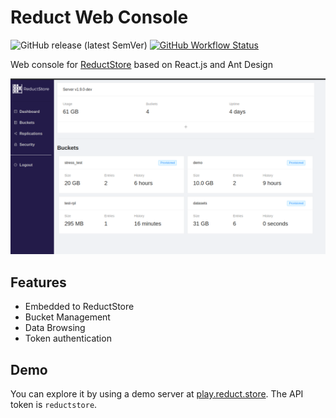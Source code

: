 # Reduct Web Console

![GitHub release (latest SemVer)](https://img.shields.io/github/v/release/reduct-storage/web-console)
[![GitHub Workflow Status](https://img.shields.io/github/actions/workflow/status/reductstore/web-console/ci.yml?branch=main)](https://github.com/reductstore/web-console/actions)

Web console for [ReductStore](https://www.reduct.store) based on React.js and Ant Design

![Dashboard](readme/dashboard.png)

## Features

- Embedded to ReductStore
- Bucket Management
- Data Browsing
- Token authentication

## Demo

You can explore it by using a demo server at [play.reduct.store](https://play.reduct.store).
The API token is `reductstore`.
